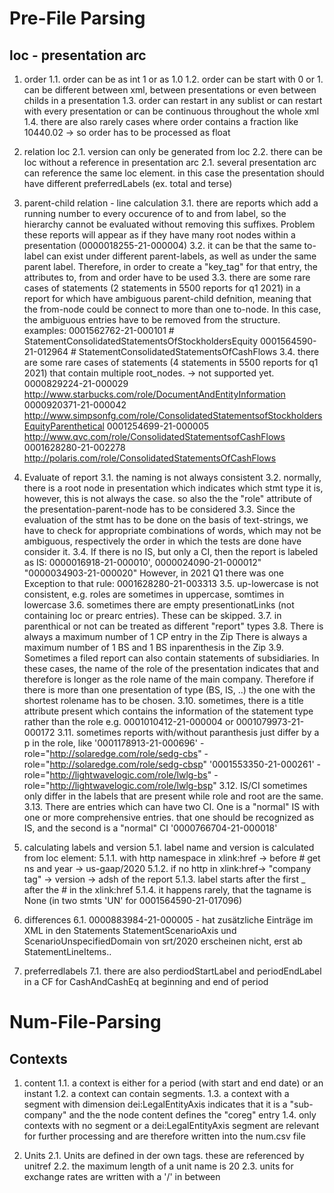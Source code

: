# Pre-File Parsing
## loc - presentation arc

1. order
1.1. order can be as int 1 or as 1.0
1.2. order can be start with 0 or 1. can be different between xml, between presentations or even between childs in a presentation
1.3. order can restart in any sublist or can restart with every presentation or can be continuous throughout the whole xml
1.4. there are also rarely cases where order contains a fraction like 10440.02 -> so order has to be processed as float

2. relation loc
2.1. version can only be generated from loc
2.2. there can be loc without a reference in presentation arc
2.1. several presentation arc can reference the same loc element. in this case the presentation should have different preferredLabels (ex. total and terse)

3. parent-child relation - line calculation
3.1. there are reports which add a running number to every occurence of to and from label, so the
     hierarchy cannot be evaluated without removing this suffixes. Problem these reports will appear as if they
     have many root nodes within a presentation (0000018255-21-000004)
3.2. it can be that the same to-label can exist under different parent-labels, as well as under the 
     same parent label. Therefore, in order to create a "key_tag" for that entry, the attributes to, from and order
     have to be used
3.3. there are some rare cases of statements (2 statements in 5500 reports for q1 2021) in a report for which have ambiguous parent-child defnition, meaning
     that the from-node could be connect to more than one to-node. In this case, the ambiguous entries have
     to be removed from the structure.
     examples: 0001562762-21-000101 # StatementConsolidatedStatementsOfStockholdersEquity
               0001564590-21-012964 # StatementConsolidatedStatementsOfCashFlows
3.4. there are some rare cases of statements (4 statements in 5500 reports for q1 2021) that contain multiple root_nodes.
     -> not supported yet.
     0000829224-21-000029 http://www.starbucks.com/role/DocumentAndEntityInformation
     0000920371-21-000042 http://www.simpsonfg.com/role/ConsolidatedStatementsofStockholdersEquityParenthetical
     0001254699-21-000005 http://www.qvc.com/role/ConsolidatedStatementsofCashFlows
     0001628280-21-002278 http://polaris.com/role/ConsolidatedStatementsOfCashFlows     

    
4. Evaluate of report
3.1. the naming is not always consistent
3.2. normally, there is a root node in presentation which indicates which stmt type it is, however, this is not
     always the case. so also the the "role" attribute of the presentation-parent-node has to be considered
3.3. Since the evaluation of the stmt has to be done on the basis of text-strings, we have to check for appropriate
     combinations of words, which may not be ambiguous, respectively the order in which the tests are done have
     consider it.
3.4. If there is no IS, but only a CI, then the report is labeled as IS: 0000016918-21-000010', 0000024090-21-000012" "0000034903-21-000020"
     However, in 2021 Q1 there was one Exception to that rule: 0001628280-21-003313
3.5. up-lowercase is not consistent, e.g. roles are sometimes in uppercase, somtimes in lowercase
3.6. sometimes there are empty presentionatLinks (not containing loc or prearc entries). These can be skipped.
3.7. in parenthical or not can be treated as different "report" types
3.8. There is always a maximum number of 1 CP entry in the Zip
     There is always a maximum number of 1 BS and 1 BS inparenthesis in the Zip
3.9. Sometimes a filed report can also contain statements of subsidiaries. In these cases, the 
     name of the role of the presentation indicates that and therefore is longer as the role name of the
     main company. Therefore if there is more than one presentation of type (BS, IS, ..) the one with the shortest
     rolename has to be chosen.
3.10. sometimes, there is a title attribute present which contains the information of the statement type rather than the role
      e.g. 0001010412-21-000004 or 0001079973-21-000172
3.11. sometimes reports with/without paranthesis just differ by a p in the role, like
    '0001178913-21-000696'  - role="http://solaredge.com/role/sedg-cbs"
                            - role="http://solaredge.com/role/sedg-cbsp"
    '0001553350-21-000261'  - role="http://lightwavelogic.com/role/lwlg-bs"
                            - role="http://lightwavelogic.com/role/lwlg-bsp"
3.12. IS/CI sometimes only differ in the labels that are present while role and root are the same.
3.13. There are entries which can have two CI. One is a "normal" IS with one or more comprehensive entries.
      that one should be recognized as IS, and the second is a "normal" CI
      '0000766704-21-000018'



5. calculating labels and version
5.1. label name and version is calculated from loc element:
5.1.1. with http namespace in xlink:href -> before # get ns and year -> us-gaap/2020
5.1.2. if no http in xlink:href-> "company tag" -> version -> adsh of the report
5.1.3. label starts after the first _ after the # in the xlink:href 
5.1.4. it happens rarely, that the tagname is None (in two stmts 'UN' for 0001564590-21-017096)

6. differences
6.1.    0000883984-21-000005 - hat zusätzliche Einträge im XML in den Statements
        StatementScenarioAxis und ScenarioUnspecifiedDomain von srt/2020 erscheinen nicht, erst ab StatementLineItems..

7. preferredlabels
7.1. there are also perdiodStartLabel and periodEndLabel in a CF for CashAndCashEq at beginning and end of period

# Num-File-Parsing
## Contexts
1. content
1.1. a context is either for a period (with start and end date) or an instant
1.2. a context can contain segments.
1.3. a context with a segment with dimension dei:LegalEntityAxis indicates that it is a "sub-company" and the
     the node content defines the "coreg" entry
1.4. only contexts with no segment or a dei:LegalEntityAxis segment are relevant for further processing and are therefore written into the num.csv file

2. Units
2.1. Units are defined in der own <unit> tags. these are referenced by unitref
2.2. the maximum length of a unit name is 20
2.3. units for exchange rates are written with a '/' in between